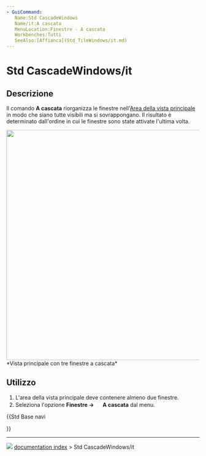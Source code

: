 ```yaml
---
- GuiCommand:
   Name:Std CascadeWindows
   Name/it:A cascata
   MenuLocation:Finestre - A cascata
   Workbenches:Tutti
   SeeAlso:[Affianca](Std_TileWindows/it.md)
---
```


# Std CascadeWindows/it



## Descrizione

Il comando **A cascata** riorganizza le finestre nell\'[Area della vista principale](Main_view_area/it.md) in modo che siano tutte visibili ma si sovrappongano. Il risultato è determinato dall\'ordine in cui le finestre sono state attivate l\'ultima volta.

<img alt="" src=images/Std_CascadeWindows_example.png  style="width:600px;"> 
*Vista principale con tre finestre a cascata*



## Utilizzo

1.  L\'area della vista principale deve contenere almeno due finestre.
2.  Seleziona l\'opzione **Finestre → <img src="images/Std_CascadeWindows.svg" width=16px> A cascata** dal menu.





{{Std Base navi

}}



---
![](images/Button_right.svg) [documentation index](../README.md) > Std CascadeWindows/it
